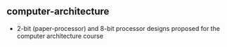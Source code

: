 ## computer-architecture
- 2-bit (paper-processor) and 8-bit processor designs proposed for the computer architecture course
